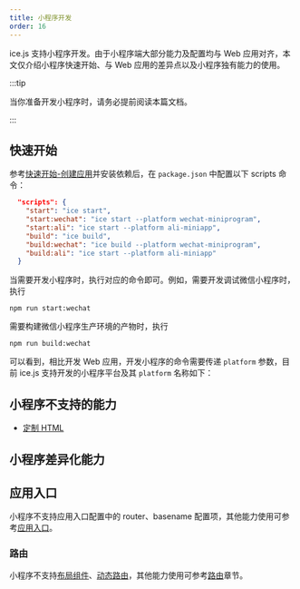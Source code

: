 ```yaml
---
title: 小程序开发
order: 16
---
```


ice.js 支持小程序开发。由于小程序端大部分能力及配置均与 Web 应用对齐，本文仅介绍小程序快速开始、与 Web 应用的差异点以及小程序独有能力的使用。

:::tip

当你准备开发小程序时，请务必提前阅读本篇文档。

:::

## 快速开始

参考[快速开始-创建应用](/docs/guide/start)并安装依赖后，在 `package.json` 中配置以下 scripts 命令：

```json
  "scripts": {
    "start": "ice start",
    "start:wechat": "ice start --platform wechat-miniprogram",
    "start:ali": "ice start --platform ali-miniapp",
    "build": "ice build",
    "build:wechat": "ice build --platform wechat-miniprogram",
    "build:ali": "ice start --platform ali-miniapp"
  }
```

当需要开发小程序时，执行对应的命令即可。例如，需要开发调试微信小程序时，执行

```shell
npm run start:wechat
```

需要构建微信小程序生产环境的产物时，执行

```shell
npm run build:wechat
```

可以看到，相比开发 Web 应用，开发小程序的命令需要传递 `platform` 参数，目前 ice.js 支持开发的小程序平台及其 `platform` 名称如下：



## 小程序不支持的能力

- [定制 HTML](/docs/guide/basic/document)

## 小程序差异化能力

## 应用入口

小程序不支持应用入口配置中的 router、basename 配置项，其他能力使用可参考[应用入口](/guide/basic/app)。

### 路由

小程序不支持[布局组件](/docs/guide/basic/router#布局组件)、[动态路由](/docs/guide/basic/router#动态路由)，其他能力使用可参考[路由](/docs/guide/basic/router)章节。
